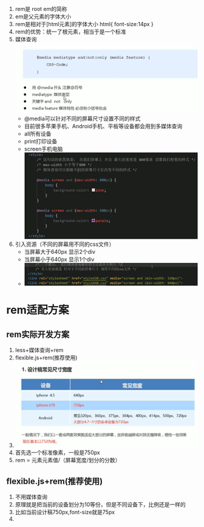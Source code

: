1. rem是 root em的简称
2. em是父元素的字体大小
3. rem是相对于[html元素]的字体大小
html{
    font-size:14px
}
4. rem的优势：统一了根元素，相当于是一个标准
5. 媒体查询
   ![](2022-04-12-21-35-23.png)
   - @media可以针对不同的屏幕尺寸设置不同的样式
   - 目前很多苹果手机、Android手机、平板等设备都会用到多媒体查询
   - all所有设备
   - print打印设备
   - screen手机电脑
  ![](2022-04-12-21-39-47.png)
6. 引入资源（不同的屏幕用不同的css文件）
   - 当屏幕大于640px 显示2个div
   - 当屏幕小于640px 显示1个div
   - ![](2022-04-15-14-51-04.png)
  

# rem适配方案
## rem实际开发方案
1. less+媒体查询+rem
2. flexible.js+rem(推荐使用)
3. ![](2022-04-15-15-29-05.png)
4. 首先选一个标准像素，一般是750px
5. rem = 元素元素值/（屏幕宽度/划分的分数）
   
## flexible.js+rem(推荐使用)
1. 不用媒体查询
2. 原理就是把当前的设备划分为10等份，但是不同设备下，比例还是一样的
3. 比如当前设计稿750px,font-size就是75px
4. 